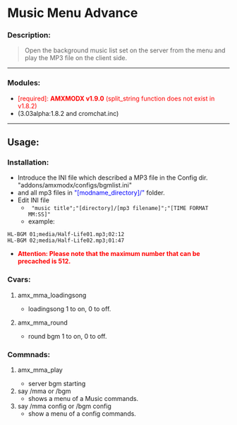 # Music Menu Advance
### Description:
>Open the background music list set on the server from the menu and play the MP3 file on the client side.
---
### Modules:
- <font color="red">[required]: **AMXMODX v1.9.0**  (split_string function does not exist in v1.8.2)</font>
- (3.03alpha:1.8.2 and cromchat.inc)

---
## Usage:
### Installation:
- Introduce the INI file which described a MP3 file in the Config dir. "addons/amxmodx/configs/bgmlist.ini"
- and all mp3 files in <font color="blue">"[modname_directory]/"</font> folder.
- Edit INI file
	- ``` "music title";"[directory]/[mp3 filename]";"[TIME FORMAT MM:SS]"```
	- example: 
```
HL-BGM 01;media/Half-Life01.mp3;02:12
HL-BGM 02;media/Half-Life02.mp3;01:47
```
- <font color="red">**Attention: Please note that the maximum number that can be precached is 512.**</font>

### Cvars:
1. amx_mma_loadingsong
	- loadingsong 1 to on, 0 to off.

2. amx_mma_round
	- round bgm 1 to on, 0 to off.

### Commnads:
1. amx_mma_play <BgmNumber> 
	- server bgm starting
2. say /mma or /bgm
	- shows a menu of a Music commands.
3. say /mma config or /bgm config
	- show a menu of a config commands.